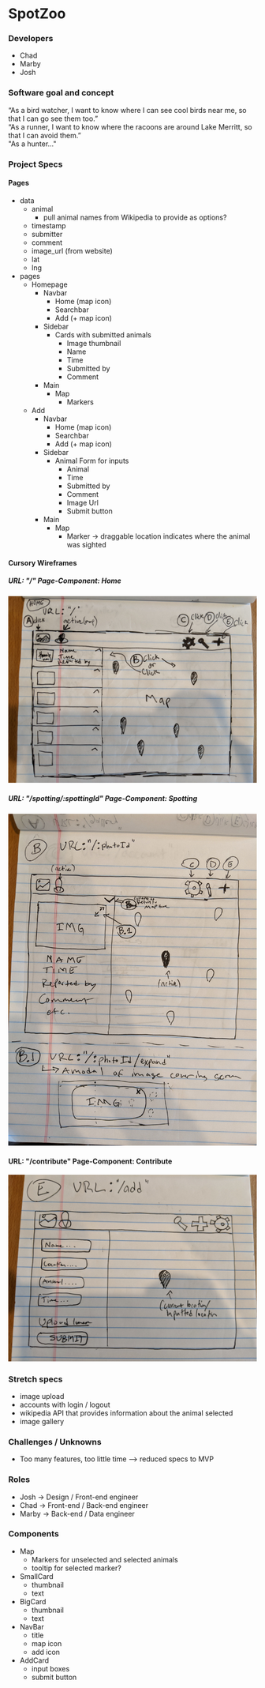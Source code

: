 # SpotZoo

   
### Developers   
* Chad   
* Marby   
* Josh    

### Software goal and concept
“As a bird watcher, I want to know where I can see cool birds near me, so that I can go see them too.”    
“As a runner, I want to know where the racoons are around Lake Merritt, so that I can avoid them.”    
"As a hunter..."

### Project Specs
#### Pages
* data
    * animal
        * pull animal names from Wikipedia to provide as options?
    * timestamp
    * submitter
    * comment
    * image_url (from website)
    * lat
    * lng
* pages
    * Homepage
        * Navbar
            * Home (map icon)
            * Searchbar
            * Add (+ map icon)
        * Sidebar
            * Cards with submitted animals
                * Image thumbnail
                * Name
                * Time
                * Submitted by
                * Comment
        * Main
            * Map
                * Markers
    * Add
        * Navbar
            * Home (map icon)
            * Searchbar
            * Add (+ map icon)
        * Sidebar
            * Animal Form for inputs
                * Animal
                * Time
                * Submitted by
                * Comment
                * Image Url
                * Submit button
        * Main
            * Map
                * Marker -> draggable location indicates where the animal was sighted

#### Cursory Wireframes

##### URL: "/"  Page-Component: Home  
![](./wireframe/home.jpg)   

##### URL: "/spotting/:spottingId"  Page-Component: Spotting  
![](./wireframe/photoid.jpg)

#### URL: "/contribute"  Page-Component: Contribute  
![](./wireframe/add.jpg)     


### Stretch specs    
* image upload   
* accounts with login / logout   
* wikipedia API that provides information about the animal selected   
* image gallery   

### Challenges / Unknowns   
* Too many features, too little time --> reduced specs to MVP   

### Roles   
* Josh -> Design / Front-end engineer   
* Chad -> Front-end / Back-end engineer   
* Marby -> Back-end / Data engineer   

### Components   
* Map   
    * Markers for unselected and selected animals  
    * tooltip for selected marker?  
* SmallCard
    * thumbnail   
    * text   
* BigCard   
    * thumbnail  
    * text  
* NavBar  
    * title  
    * map icon  
    * add icon  
* AddCard  
    * input boxes  
    * submit button  
